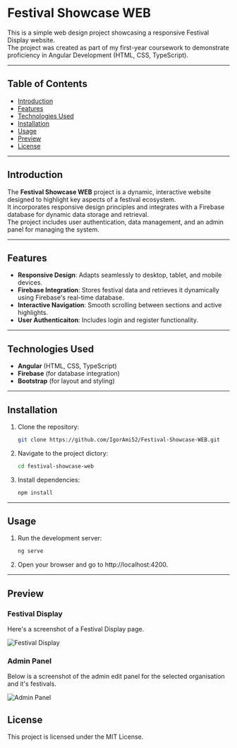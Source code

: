 # Festival Showcase WEB

This is a simple web design project showcasing a responsive Festival Display website.  
The project was created as part of my first-year coursework to demonstrate proficiency in Angular Development (HTML, CSS, TypeScript).

---

## Table of Contents
- [Introduction](#introduction)
- [Features](#features)
- [Technologies Used](#technologies-used)
- [Installation](#installation)
- [Usage](#usage)
- [Preview](#preview)
- [License](#license)

---

## Introduction

The **Festival Showcase WEB** project is a dynamic, interactive website designed to highlight key aspects of a festival ecosystem.  
It incorporates responsive design principles and integrates with a Firebase database for dynamic data storage and retrieval.  
The project includes user authentication, data management, and an admin panel for managing the system.

---

## Features

- **Responsive Design**: Adapts seamlessly to desktop, tablet, and mobile devices.
- **Firebase Integration**: Stores festival data and retrieves it dynamically using Firebase's real-time database.
- **Interactive Navigation**: Smooth scrolling between sections and active highlights.
- **User Authenticaiton**: Includes login and register functionality.

---

## Technologies Used

- **Angular** (HTML, CSS, TypeScript)
- **Firebase** (for database integration)
- **Bootstrap** (for layout and styling)

---

## Installation

1. Clone the repository:
   ```bash
   git clone https://github.com/IgorAmi52/Festival-Showcase-WEB.git
2. Navigate to the project dictory:
   ```bash
   cd festival-showcase-web
3. Install dependencies:
   ```bash
   npm install

---

## Usage

1. Run the development server:
   ```bash
   ng serve
2. Open your browser and go to http://localhost:4200.

---

## Preview

### Festival Display
Here's a screenshot of a Festival Display page.

![Festival Display](assets/images//festival_display_preview.png)

### Admin Panel 
Below is a screenshot of the admin edit panel for the selected organisation and it's festivals.

![Admin Panel](assets/images//admin_panel_preview.png)

## License

This project is licensed under the MIT License.
